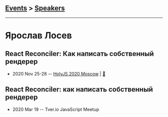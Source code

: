 ## [Events](../README.md) > [Speakers](../speakers.md)
---

# Ярослав Лосев

## React Reconciler: Как написать собственный рендерер
- 2020 Nov 25-28 -- [HolyJS 2020 Moscow](https://youtu.be/hpVFlpvPsYc)  | [:notebook:](https://downloads.ctfassets.net/nn534z2fqr9f/5i1JvIFGGCYJIHTNqxr5kO/c8364566e684ab5b0db665a9f022e9dd/slides__1_.pdf)  
## React Reconciler: как написать собственный рендерер
- 2020 Mar 19 -- Tver.io JavaScript Meetup    
